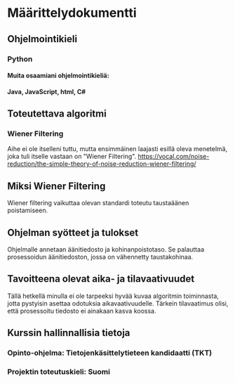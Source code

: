 # Määrittelydokumentti
## Ohjelmointikieli
### Python
#### Muita osaamiani ohjelmointikieliä:
#### Java, JavaScript, html, C#
## Toteutettava algoritmi
### Wiener Filtering
Aihe ei ole itselleni tuttu, mutta ensimmäinen laajasti esillä oleva menetelmä, joka tuli itselle vastaan on "Wiener Filtering".
https://vocal.com/noise-reduction/the-simple-theory-of-noise-reduction-wiener-filtering/

## Miksi Wiener Filtering
Wiener filtering vaikuttaa olevan standardi toteutu taustaäänen poistamiseen.

## Ohjelman syötteet ja tulokset
Ohjelmalle annetaan äänitiedosto ja kohinanpoistotaso. Se palauttaa prosessoidun äänitiedoston, jossa on vähennetty taustakohinaa. 

## Tavoitteena olevat aika- ja tilavaativuudet
Tällä hetkellä minulla ei ole tarpeeksi hyvää kuvaa algoritmin toiminnasta,
jotta pystyisin asettaa odotuksia aikavaativuudelle.
Tärkein tilavaatimus olisi, että prosessoitu tiedosto ei ainakaan kasva koossa.

## Kurssin hallinnallisia tietoja
### Opinto-ohjelma: Tietojenkäsittelytieteen kandidaatti (TKT)
### Projektin toteutuskieli: Suomi
